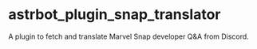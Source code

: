 # astrbot_plugin_snap_translator
A plugin to fetch and translate Marvel Snap developer Q&amp;A from Discord.
